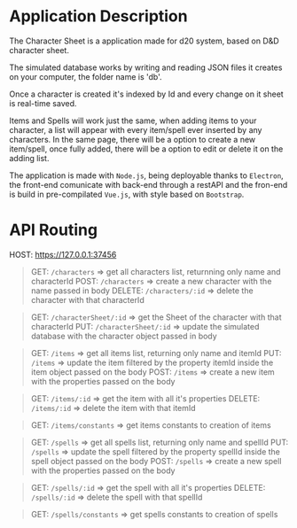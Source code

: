 # Application Description

The Character Sheet is a application made for d20 system, based on D&D character sheet.

The simulated database works by writing and reading JSON files it creates on your computer, the folder name is 'db'.

Once a character is created it's indexed by Id and every change on it sheet is real-time saved.

Items and Spells will work just the same, when adding items to your character, a list will appear with every item/spell ever inserted by any characters. In the same page, there will be a option to create a new item/spell, once fully added, there will be a option to edit or delete it on the adding list.

The application is made with `Node.js`, being deployable thanks to `Electron`, the front-end comunicate with back-end through a restAPI and the fron-end is build in pre-compilated `Vue.js`, with style based on `Bootstrap`.

# API Routing

HOST: https://127.0.0.1:37456

> GET: `/characters` => get all characters list, returnning only name and characterId
> POST: `/characters` => create a new character with the name passed in body
> DELETE: `/characters/:id` => delete the character with that characterId

> GET: `/characterSheet/:id` => get the Sheet of the character with that characterId
> PUT: `/characterSheet/:id` => update the simulated database with the character object passed in body

> GET: `/items` => get all items list, returning only name and itemId
> PUT: `/items` => update the item filtered by the property itemId inside the item object passed on the body
> POST: `/items` => create a new item with the properties passed on the body

> GET: `/items/:id` => get the item with all it's properties
> DELETE: `/items/:id` => delete the item with that itemId

> GET: `/items/constants` => get items constants to creation of items

> GET: `/spells` => get all spells list, returning only name and spellId
> PUT: `/spells` => update the spell filtered by the property spellId inside the spell object passed on the body
> POST: `/spells` => create a new spell with the properties passed on the body

> GET: `/spells/:id` => get the spell with all it's properties
> DELETE: `/spells/:id` => delete the spell with that spellId

> GET: `/spells/constants` => get spells constants to creation of spells
